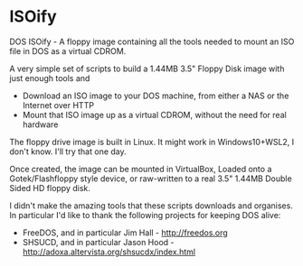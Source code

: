 # ISOify
DOS ISOify - A floppy image containing all the tools needed to mount an ISO file in DOS as a virtual CDROM.

A very simple set of scripts to build a 1.44MB 3.5" Floppy Disk image with just enough tools and
* Download an ISO image to your DOS machine, from either a NAS or the Internet over HTTP
* Mount that ISO image up as a virtual CDROM, without the need for real hardware

The floppy drive image is built in Linux.  It might work in Windows10+WSL2, I don't know.  I'll try that one day.

Once created, the image can be mounted in VirtualBox, Loaded onto a Gotek/Flashfloppy style device, or raw-written to a real 3.5" 1.44MB Double Sided HD floppy disk.

I didn't make the amazing tools that these scripts downloads and organises.  In particular I'd like to thank the following projects for keeping DOS alive:
* FreeDOS, and in particular Jim Hall - http://freedos.org
* SHSUCD, and in particular Jason Hood - http://adoxa.altervista.org/shsucdx/index.html

